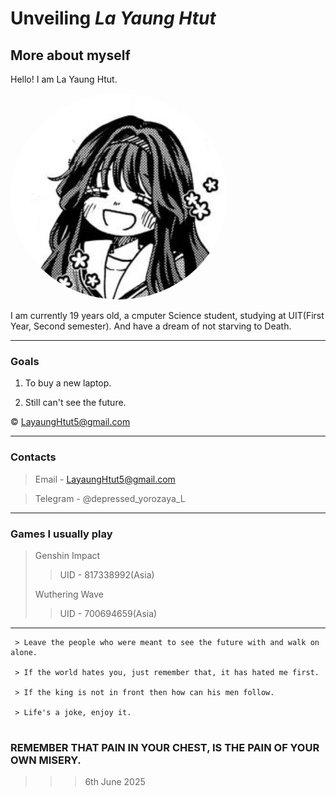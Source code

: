 # Unveiling _La Yaung Htut_

## More about myself

Hello! I am La Yaung Htut.

<img src="Waguri.jpg" style="border-radius: 50%;" >

I am currently 19 years old, a cmputer Science student, studying at UIT(First Year, Second semester). And have a dream of not starving to Death.

---

### Goals

1. To buy a new laptop.

2. Still can't see the future.

&copy; <LayaungHtut5@gmail.com>

---

### Contacts

> Email - LayaungHtut5@gmail.com

> Telegram - @depressed_yorozaya_L

---

### Games I usually play

> Genshin Impact
>
> > UID - 817338992(Asia)
>
> Wuthering Wave
>
> > UID - 700694659(Asia)

---

```
 > Leave the people who were meant to see the future with and walk on alone.

 > If the world hates you, just remember that, it has hated me first.

 > If the king is not in front then how can his men follow.

 > Life's a joke, enjoy it.
 
```

### REMEMBER THAT PAIN IN YOUR CHEST, IS THE PAIN OF YOUR OWN MISERY.

> > > 6th June 2025
